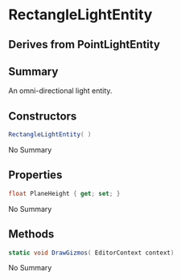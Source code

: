 # RectangleLightEntity

## Derives from PointLightEntity

## Summary

An omni-directional light entity.
## Constructors

```c#
RectangleLightEntity( ) 
```
No Summary
## Properties

```c#
float PlaneHeight { get; set; } 
```
No Summary
## Methods

```c#
static void DrawGizmos( EditorContext context) 
```
No Summary
